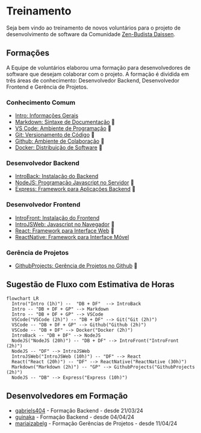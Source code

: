 # Treinamento

Seja bem vindo ao treinamento de novos voluntários para o projeto de desenvolvimento de software da Comunidade [Zen-Budista Daissen](https://daissen.org.br/).

## Formações

A Equipe de voluntários elaborou uma formação para desenvolvedores de software que desejam colaborar com o projeto. A formação é dividida em três áreas de conhecimento: Desenvolvedor Backend, Desenvolvedor Frontend e Gerência de Projetos.

### Conhecimento Comum
  * [Intro: Informações Gerais](introducao.md)
  * [Markdown: Sintaxe de Documentação](markdown.md) 🚧
  * [VS Code: Ambiente de Programação](vscode.md) 🚧
  * [Git: Versionamento de Código](git.md) 🚧
  * [Github: Ambiente de Colaboração](github.md) 🚧
  * [Docker: Distribuição de Software](docker.md) 🚧

### Desenvolvedor Backend
  * [IntroBack: Instalação do Backend](instalacao_do_backend.md)
  * [NodeJS: Programação Javascript no Servidor](nodejs.md) 🚧 
  * [Express: Framework para Aplicações Backend](express.md) 🚧

### Desenvolvedor Frontend
  * [IntroFront: Instalação do Frontend](intro_frontend.md)
  * [IntroJSWeb: Javascript no Navegador](intro_js_web.md) 🚧
  * [React: Framework para Interface Web](react.md) 🚧
  * [ReactNative: Framework para Interface Móvel](react_native.md)
 
### Gerência de Projetos
  * [GithubProjects: Gerência de Projetos no Github](github_projects.md) 🚧

## Sugestão de Fluxo com Estimativa de Horas

```mermaid
flowchart LR
  Intro("Intro (1h)") --  "DB + DF"  --> IntroBack
  Intro -- "DB + DF + GP" --> Markdown
  Intro -- "DB + DF + GP" --> VSCode
  VSCode("VSCode (2h)") -- "DB + DF" --> Git("Git (2h)")
  VSCode -- "DB + DF + GP" --> Github("Github (2h)")
  VSCode -- "DB + DF" --> Docker("Docker (2h)")
  IntroBack -- "DB + DF" --> NodeJS
  NodeJS("NodeJS (20h)") -- "DB + DF" --> IntroFront("IntroFront (2h)")
  NodeJS -- "DF" --> IntroJSWeb
  IntroJSWeb("IntroJSWeb (10h)") -- "DF" --> React
  React("React (20h)") -- "DF" --> ReactNative("ReactNative (30h)")
  Markdown("Markdown (2h)") -- "GP" --> GithubProjects("GithubProjects (2h)")
  NodeJS -- "DB" --> Express("Express (10h)")
```

## Desenvolvedores em Formação
* [gabriels404](gabriels404/README.md) - Formação Backend - desde 21/03/24
* [guinaka](guinaka/README.md) - Formação Backend - desde 04/04/24
* [mariaizabelg](mariaizabelg/README.md) - Formação Gerências de Projetos - desde 11/04/24
